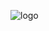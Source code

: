 ![logo](https://user-images.githubusercontent.com/112342118/187181367-b8953ecb-2591-4156-ab35-8d31f87baa49.png)
